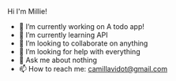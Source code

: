 Hi I'm Millie!

- 🔭 I’m currently working on A todo app!
- 🌱 I’m currently learning API
- 👯 I’m looking to collaborate on anything
- 🤔 I’m looking for help with everything
- 💬 Ask me about nothing
- 📫 How to reach me: camillavidot@gmail.com
